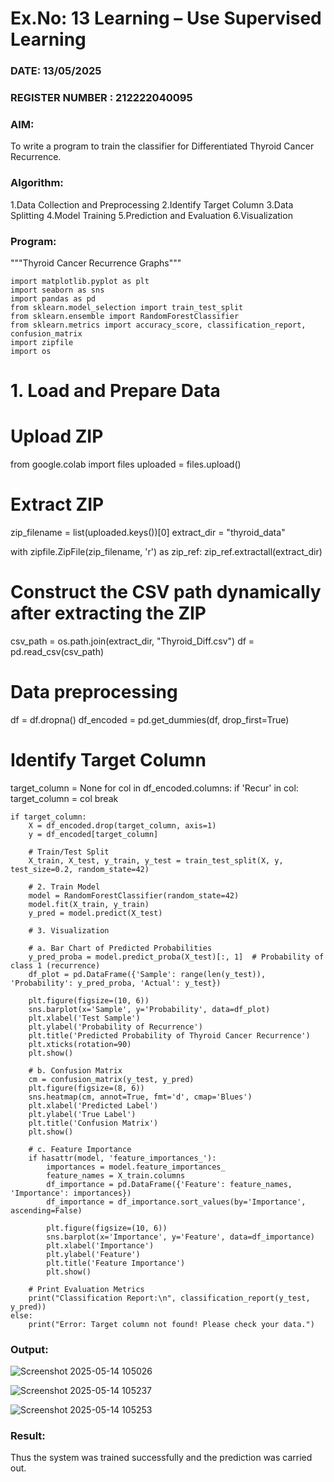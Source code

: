 # Ex.No: 13 Learning – Use Supervised Learning  
### DATE: 13/05/2025                                                                           
### REGISTER NUMBER : 212222040095
### AIM: 
To write a program to train the classifier for Differentiated Thyroid Cancer Recurrence.
###  Algorithm:

1.Data Collection and Preprocessing
2.Identify Target Column
3.Data Splitting
4.Model Training
5.Prediction and Evaluation
6.Visualization

### Program:

"""Thyroid Cancer Recurrence Graphs"""
```
import matplotlib.pyplot as plt
import seaborn as sns
import pandas as pd
from sklearn.model_selection import train_test_split
from sklearn.ensemble import RandomForestClassifier
from sklearn.metrics import accuracy_score, classification_report, confusion_matrix
import zipfile
import os
```
# 1. Load and Prepare Data
# Upload ZIP
from google.colab import files
uploaded = files.upload()

# Extract ZIP
zip_filename = list(uploaded.keys())[0]
extract_dir = "thyroid_data"

with zipfile.ZipFile(zip_filename, 'r') as zip_ref:
    zip_ref.extractall(extract_dir)

# Construct the CSV path dynamically after extracting the ZIP
csv_path = os.path.join(extract_dir, "Thyroid_Diff.csv")
df = pd.read_csv(csv_path)

# Data preprocessing
df = df.dropna()
df_encoded = pd.get_dummies(df, drop_first=True)

# Identify Target Column
target_column = None
for col in df_encoded.columns:
    if 'Recur' in col:
        target_column = col
        break
```
if target_column:
    X = df_encoded.drop(target_column, axis=1)
    y = df_encoded[target_column]

    # Train/Test Split
    X_train, X_test, y_train, y_test = train_test_split(X, y, test_size=0.2, random_state=42)

    # 2. Train Model
    model = RandomForestClassifier(random_state=42)
    model.fit(X_train, y_train)
    y_pred = model.predict(X_test)

    # 3. Visualization

    # a. Bar Chart of Predicted Probabilities
    y_pred_proba = model.predict_proba(X_test)[:, 1]  # Probability of class 1 (recurrence)
    df_plot = pd.DataFrame({'Sample': range(len(y_test)), 'Probability': y_pred_proba, 'Actual': y_test})

    plt.figure(figsize=(10, 6))
    sns.barplot(x='Sample', y='Probability', data=df_plot)
    plt.xlabel('Test Sample')
    plt.ylabel('Probability of Recurrence')
    plt.title('Predicted Probability of Thyroid Cancer Recurrence')
    plt.xticks(rotation=90)
    plt.show()

    # b. Confusion Matrix
    cm = confusion_matrix(y_test, y_pred)
    plt.figure(figsize=(8, 6))
    sns.heatmap(cm, annot=True, fmt='d', cmap='Blues')
    plt.xlabel('Predicted Label')
    plt.ylabel('True Label')
    plt.title('Confusion Matrix')
    plt.show()

    # c. Feature Importance
    if hasattr(model, 'feature_importances_'):
        importances = model.feature_importances_
        feature_names = X_train.columns
        df_importance = pd.DataFrame({'Feature': feature_names, 'Importance': importances})
        df_importance = df_importance.sort_values(by='Importance', ascending=False)

        plt.figure(figsize=(10, 6))
        sns.barplot(x='Importance', y='Feature', data=df_importance)
        plt.xlabel('Importance')
        plt.ylabel('Feature')
        plt.title('Feature Importance')
        plt.show()

    # Print Evaluation Metrics
    print("Classification Report:\n", classification_report(y_test, y_pred))
else:
    print("Error: Target column not found! Please check your data.")

```
### Output:

![Screenshot 2025-05-14 105026](https://github.com/user-attachments/assets/a138580f-4268-45d2-a405-ee77a8ef3e2f)

![Screenshot 2025-05-14 105237](https://github.com/user-attachments/assets/75f4a464-1f2e-4e21-bb11-34a8d168f639)

![Screenshot 2025-05-14 105253](https://github.com/user-attachments/assets/7dc7aa35-300d-47e5-bd7d-22d9ac5123e0)


### Result:
Thus the system was trained successfully and the prediction was carried out.
